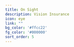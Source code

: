 ```yaml
---
title: On Sight
description: Vision Insurance
icon: eye
link: ""
bg_color: '#ffcc22'
fg_color: '#000000'
sort_order: 5
---
```

